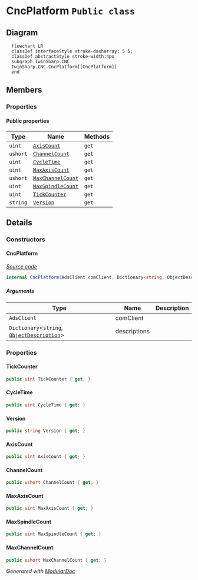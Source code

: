 # CncPlatform `Public class`

## Diagram
```mermaid
  flowchart LR
  classDef interfaceStyle stroke-dasharray: 5 5;
  classDef abstractStyle stroke-width:4px
  subgraph TwinSharp.CNC
  TwinSharp.CNC.CncPlatform[[CncPlatform]]
  end
```

## Members
### Properties
#### Public  properties
| Type | Name | Methods |
| --- | --- | --- |
| `uint` | [`AxisCount`](#axiscount) | `get` |
| `ushort` | [`ChannelCount`](#channelcount) | `get` |
| `uint` | [`CycleTime`](#cycletime) | `get` |
| `uint` | [`MaxAxisCount`](#maxaxiscount) | `get` |
| `ushort` | [`MaxChannelCount`](#maxchannelcount) | `get` |
| `uint` | [`MaxSpindleCount`](#maxspindlecount) | `get` |
| `uint` | [`TickCounter`](#tickcounter) | `get` |
| `string` | [`Version`](#version) | `get` |

## Details
### Constructors
#### CncPlatform
[*Source code*](https://github.com///blob//TwinSharp/CNC/CncPlatform.cs#L9)
```csharp
internal CncPlatform(AdsClient comClient, Dictionary<string, ObjectDescription> descriptions)
```
##### Arguments
| Type | Name | Description |
| --- | --- | --- |
| `AdsClient` | comClient |   |
| `Dictionary`&lt;`string`, [`ObjectDescription`](./ObjectDescription.md)&gt; | descriptions |   |

### Properties
#### TickCounter
```csharp
public uint TickCounter { get; }
```

#### CycleTime
```csharp
public uint CycleTime { get; }
```

#### Version
```csharp
public string Version { get; }
```

#### AxisCount
```csharp
public uint AxisCount { get; }
```

#### ChannelCount
```csharp
public ushort ChannelCount { get; }
```

#### MaxAxisCount
```csharp
public uint MaxAxisCount { get; }
```

#### MaxSpindleCount
```csharp
public uint MaxSpindleCount { get; }
```

#### MaxChannelCount
```csharp
public ushort MaxChannelCount { get; }
```

*Generated with* [*ModularDoc*](https://github.com/hailstorm75/ModularDoc)
